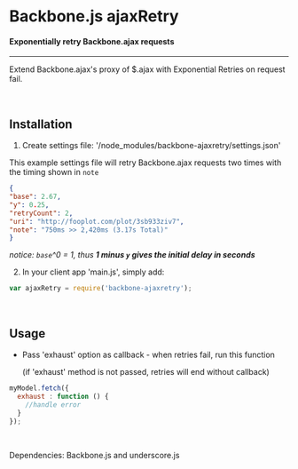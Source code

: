 # Backbone.js ajaxRetry

#### Exponentially retry Backbone.ajax requests

---

Extend Backbone.ajax's proxy of $.ajax with Exponential Retries on request fail.

&nbsp;


## Installation

1. Create settings file: '/node_modules/backbone-ajaxretry/settings.json'

  This example settings file will retry Backbone.ajax requests two times with the timing shown in `note`

  ```json
{
  "base": 2.67,
  "y": 0.25,
  "retryCount": 2,
  "uri": "http://fooplot.com/plot/3sb933ziv7",
  "note": "750ms >> 2,420ms (3.17s Total)"
}
```
  *notice: `base`^0 = 1, thus **1 minus `y` gives the initial delay in seconds***


2. In your client app 'main.js', simply add:

  ```javascript
var ajaxRetry = require('backbone-ajaxretry');
```

&nbsp;


## Usage
* Pass 'exhaust' option as callback - when retries fail, run this function

  (if 'exhaust' method is not passed, retries will end without callback)

```javascript
myModel.fetch({
  exhaust : function () {
    //handle error
  }
});
```

&nbsp;


Dependencies: Backbone.js and underscore.js
